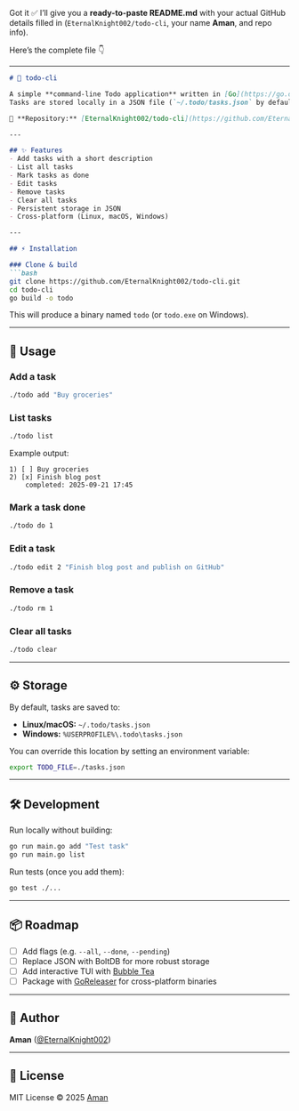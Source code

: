 Got it ✅ I’ll give you a **ready-to-paste README.md** with your actual GitHub details filled in (`EternalKnight002/todo-cli`, your name **Aman**, and repo info).

Here’s the complete file 👇

---

````markdown
# 📝 todo-cli

A simple **command-line Todo application** written in [Go](https://go.dev/).  
Tasks are stored locally in a JSON file (`~/.todo/tasks.json` by default, or use the `TODO_FILE` environment variable to override).  

🔗 **Repository:** [EternalKnight002/todo-cli](https://github.com/EternalKnight002/todo-cli)

---

## ✨ Features
- Add tasks with a short description
- List all tasks
- Mark tasks as done
- Edit tasks
- Remove tasks
- Clear all tasks
- Persistent storage in JSON
- Cross-platform (Linux, macOS, Windows)

---

## ⚡ Installation

### Clone & build
```bash
git clone https://github.com/EternalKnight002/todo-cli.git
cd todo-cli
go build -o todo
````

This will produce a binary named `todo` (or `todo.exe` on Windows).

---

## 🚀 Usage

### Add a task

```bash
./todo add "Buy groceries"
```

### List tasks

```bash
./todo list
```

Example output:

```
1) [ ] Buy groceries
2) [x] Finish blog post
    completed: 2025-09-21 17:45
```

### Mark a task done

```bash
./todo do 1
```

### Edit a task

```bash
./todo edit 2 "Finish blog post and publish on GitHub"
```

### Remove a task

```bash
./todo rm 1
```

### Clear all tasks

```bash
./todo clear
```

---

## ⚙️ Storage

By default, tasks are saved to:

* **Linux/macOS:** `~/.todo/tasks.json`
* **Windows:** `%USERPROFILE%\.todo\tasks.json`

You can override this location by setting an environment variable:

```bash
export TODO_FILE=./tasks.json
```

---

## 🛠️ Development

Run locally without building:

```bash
go run main.go add "Test task"
go run main.go list
```

Run tests (once you add them):

```bash
go test ./...
```

---

## 📦 Roadmap

* [ ] Add flags (e.g. `--all`, `--done`, `--pending`)
* [ ] Replace JSON with BoltDB for more robust storage
* [ ] Add interactive TUI with [Bubble Tea](https://github.com/charmbracelet/bubbletea)
* [ ] Package with [GoReleaser](https://goreleaser.com/) for cross-platform binaries

---

## 👤 Author

**Aman** ([@EternalKnight002](https://github.com/EternalKnight002))

---

## 📜 License

MIT License © 2025 [Aman](https://github.com/EternalKnight002)

````




